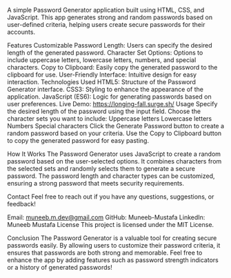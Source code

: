 A simple Password Generator application built using HTML, CSS, and JavaScript. This app generates strong and random passwords based on user-defined criteria, helping users create secure passwords for their accounts.

Features
Customizable Password Length: Users can specify the desired length of the generated password.
Character Set Options: Options to include uppercase letters, lowercase letters, numbers, and special characters.
Copy to Clipboard: Easily copy the generated password to the clipboard for use.
User-Friendly Interface: Intuitive design for easy interaction.
Technologies Used
HTML5: Structure of the Password Generator interface.
CSS3: Styling to enhance the appearance of the application.
JavaScript (ES6): Logic for generating passwords based on user preferences.
Live Demo:
https://longing-fall.surge.sh/
Usage
Specify the desired length of the password using the input field.
Choose the character sets you want to include:
Uppercase letters
Lowercase letters
Numbers
Special characters
Click the Generate Password button to create a random password based on your criteria.
Use the Copy to Clipboard button to copy the generated password for easy pasting.

How It Works
The Password Generator uses JavaScript to create a random password based on the user-selected options. It combines characters from the selected sets and randomly selects them to generate a secure password. The password length and character types can be customized, ensuring a strong password that meets security requirements.

Contact
Feel free to reach out if you have any questions, suggestions, or feedback!

Email: muneeb.m.dev@gmail.com
GitHub: Muneeb-Mustafa
LinkedIn: Muneeb Mustafa
License
This project is licensed under the MIT License.

Conclusion
The Password Generator is a valuable tool for creating secure passwords easily. By allowing users to customize their password criteria, it ensures that passwords are both strong and memorable. Feel free to enhance the app by adding features such as password strength indicators or a history of generated passwords!
